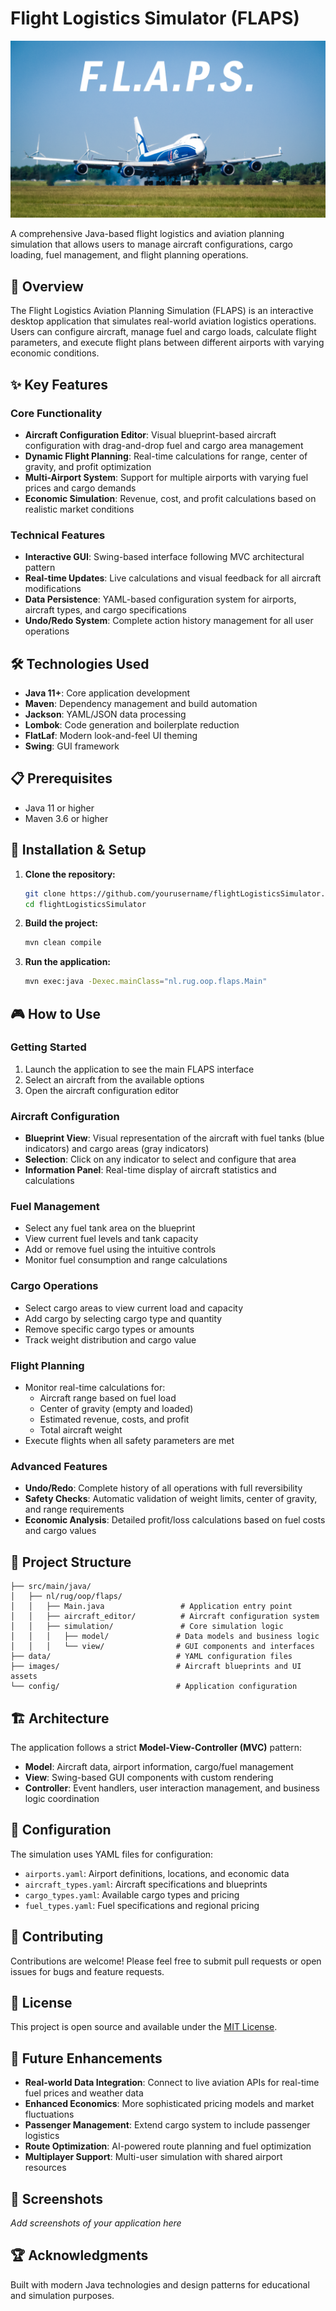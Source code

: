 # Flight Logistics Simulator (FLAPS)

![FLAPS Banner](images/readme/FLAPS.png)

A comprehensive Java-based flight logistics and aviation planning simulation that allows users to manage aircraft configurations, cargo loading, fuel management, and flight planning operations.

## 🚀 Overview

The Flight Logistics Aviation Planning Simulation (FLAPS) is an interactive desktop application that simulates real-world aviation logistics operations. Users can configure aircraft, manage fuel and cargo loads, calculate flight parameters, and execute flight plans between different airports with varying economic conditions.

## ✨ Key Features

### Core Functionality
- **Aircraft Configuration Editor**: Visual blueprint-based aircraft configuration with drag-and-drop fuel and cargo area management
- **Dynamic Flight Planning**: Real-time calculations for range, center of gravity, and profit optimization
- **Multi-Airport System**: Support for multiple airports with varying fuel prices and cargo demands
- **Economic Simulation**: Revenue, cost, and profit calculations based on realistic market conditions

### Technical Features
- **Interactive GUI**: Swing-based interface following MVC architectural pattern
- **Real-time Updates**: Live calculations and visual feedback for all aircraft modifications
- **Data Persistence**: YAML-based configuration system for airports, aircraft types, and cargo specifications
- **Undo/Redo System**: Complete action history management for all user operations

## 🛠 Technologies Used

- **Java 11+**: Core application development
- **Maven**: Dependency management and build automation
- **Jackson**: YAML/JSON data processing
- **Lombok**: Code generation and boilerplate reduction
- **FlatLaf**: Modern look-and-feel UI theming
- **Swing**: GUI framework

## 📋 Prerequisites

- Java 11 or higher
- Maven 3.6 or higher

## 🚀 Installation & Setup

1. **Clone the repository:**
   ```bash
   git clone https://github.com/yourusername/flightLogisticsSimulator.git
   cd flightLogisticsSimulator
   ```

2. **Build the project:**
   ```bash
   mvn clean compile
   ```

3. **Run the application:**
   ```bash
   mvn exec:java -Dexec.mainClass="nl.rug.oop.flaps.Main"
   ```

## 🎮 How to Use

### Getting Started
1. Launch the application to see the main FLAPS interface
2. Select an aircraft from the available options
3. Open the aircraft configuration editor

### Aircraft Configuration
- **Blueprint View**: Visual representation of the aircraft with fuel tanks (blue indicators) and cargo areas (gray indicators)
- **Selection**: Click on any indicator to select and configure that area
- **Information Panel**: Real-time display of aircraft statistics and calculations

### Fuel Management
- Select any fuel tank area on the blueprint
- View current fuel levels and tank capacity
- Add or remove fuel using the intuitive controls
- Monitor fuel consumption and range calculations

### Cargo Operations
- Select cargo areas to view current load and capacity
- Add cargo by selecting cargo type and quantity
- Remove specific cargo types or amounts
- Track weight distribution and cargo value

### Flight Planning
- Monitor real-time calculations for:
  - Aircraft range based on fuel load
  - Center of gravity (empty and loaded)
  - Estimated revenue, costs, and profit
  - Total aircraft weight
- Execute flights when all safety parameters are met

### Advanced Features
- **Undo/Redo**: Complete history of all operations with full reversibility
- **Safety Checks**: Automatic validation of weight limits, center of gravity, and range requirements
- **Economic Analysis**: Detailed profit/loss calculations based on fuel costs and cargo values

## 📁 Project Structure

```
├── src/main/java/
│   ├── nl/rug/oop/flaps/
│   │   ├── Main.java                 # Application entry point
│   │   ├── aircraft_editor/          # Aircraft configuration system
│   │   ├── simulation/               # Core simulation logic
│   │   │   ├── model/               # Data models and business logic
│   │   │   └── view/                # GUI components and interfaces
├── data/                            # YAML configuration files
├── images/                          # Aircraft blueprints and UI assets
└── config/                          # Application configuration
```

## 🏗 Architecture

The application follows a strict **Model-View-Controller (MVC)** pattern:

- **Model**: Aircraft data, airport information, cargo/fuel management
- **View**: Swing-based GUI components with custom rendering
- **Controller**: Event handlers, user interaction management, and business logic coordination

## 🔧 Configuration

The simulation uses YAML files for configuration:
- `airports.yaml`: Airport definitions, locations, and economic data
- `aircraft_types.yaml`: Aircraft specifications and blueprints
- `cargo_types.yaml`: Available cargo types and pricing
- `fuel_types.yaml`: Fuel specifications and regional pricing

## 🤝 Contributing

Contributions are welcome! Please feel free to submit pull requests or open issues for bugs and feature requests.

## 📄 License

This project is open source and available under the [MIT License](LICENSE).

## 🌟 Future Enhancements

- **Real-world Data Integration**: Connect to live aviation APIs for real-time fuel prices and weather data
- **Enhanced Economics**: More sophisticated pricing models and market fluctuations
- **Passenger Management**: Extend cargo system to include passenger logistics
- **Route Optimization**: AI-powered route planning and fuel optimization
- **Multiplayer Support**: Multi-user simulation with shared airport resources

## 📸 Screenshots

*Add screenshots of your application here*

## 🏆 Acknowledgments

Built with modern Java technologies and design patterns for educational and simulation purposes.